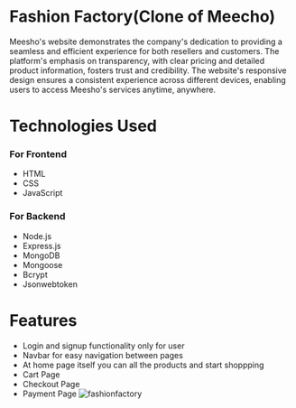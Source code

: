 # Fashion Factory(Clone of Meecho)
Meesho's website demonstrates the company's dedication to providing a seamless and efficient experience for both resellers and customers. The platform's emphasis on transparency, with clear pricing and detailed product information, fosters trust and credibility. The website's responsive design ensures a consistent experience across different devices, enabling users to access Meesho's services anytime, anywhere.
# Technologies Used
### For Frontend
* HTML
* CSS
* JavaScript
### For Backend
* Node.js
* Express.js
* MongoDB
* Mongoose
* Bcrypt
* Jsonwebtoken
# Features
* Login and signup functionality only for user
* Navbar for easy navigation between pages
* At home page itself you can all the products and start shoppping
* Cart Page
* Checkout Page
* Payment Page
![fashionfactory](https://github.com/Gauravanand015/panoramic-error-8656/assets/114743182/cc8c19db-4a3d-498f-bd5b-af8b2f118cbb)
